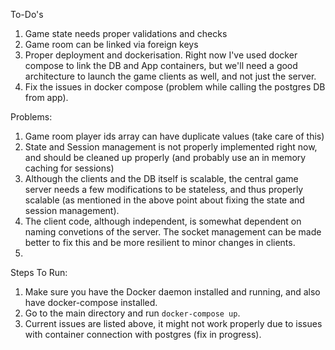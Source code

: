 To-Do's

1. Game state needs proper validations and checks 
2. Game room can be linked via foreign keys
3. Proper deployment and dockerisation. Right now I've used docker compose to link the DB and App containers, but we'll need a good architecture to launch the game clients as well, and not just the server.
4. Fix the issues in docker compose (problem while calling the postgres DB from app).

Problems:
1. Game room player ids array can have duplicate values (take care of this)
2. State and Session management is not properly implemented right now, and should be cleaned up properly (and probably use an in memory caching for sessions)
3. Although the clients and the DB itself is scalable, the central game server needs a few modifications to be stateless, and thus properly scalable (as mentioned in the above point about fixing the state and session management).
4. The client code, although independent, is somewhat dependent on naming convetions of the server. The socket management can be made better to fix this and be more resilient to minor changes in clients.
5.  

Steps To Run:

1. Make sure you have the Docker daemon installed and running, and also have docker-compose installed.
2. Go to the main directory and run `docker-compose up`.
3. Current issues are listed above, it might not work properly due to issues with container connection with postgres (fix in progress).